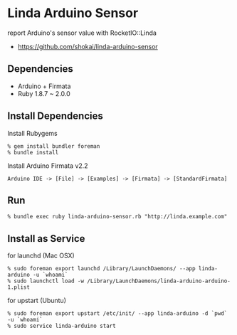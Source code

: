 Linda Arduino Sensor
====================
report Arduino's sensor value with RocketIO::Linda

* https://github.com/shokai/linda-arduino-sensor


Dependencies
------------
- Arduino + Firmata
- Ruby 1.8.7 ~ 2.0.0


Install Dependencies
--------------------

Install Rubygems

    % gem install bundler foreman
    % bundle install

Install Arduino Firmata v2.2

    Arduino IDE -> [File] -> [Examples] -> [Firmata] -> [StandardFirmata]


Run
---

    % bundle exec ruby linda-arduino-sensor.rb "http://linda.example.com"


Install as Service
------------------

for launchd (Mac OSX)

    % sudo foreman export launchd /Library/LaunchDaemons/ --app linda-arduino -u `whoami`
    % sudo launchctl load -w /Library/LaunchDaemons/linda-arduino-arduino-1.plist

for upstart (Ubuntu)

    % sudo foreman export upstart /etc/init/ --app linda-arduino -d `pwd` -u `whoami`
    % sudo service linda-arduino start
